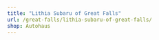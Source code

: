 ```yaml
---
title: "Lithia Subaru of Great Falls"
url: /great-falls/lithia-subaru-of-great-falls/
shop: Autohaus
---
```

